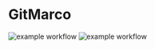 # GitMarco
![example workflow](https://img.shields.io/github/license/GitMarco27/GitMarco)
![example workflow](https://img.shields.io/github/checks-status/GitMarco27/GitMarco/master)
